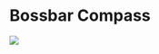 # Bossbar Compass

[![](https://yeleha.co/2DTtYy8)](https://twitter.com/Inventivtalent/status/948339616188391424)
